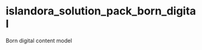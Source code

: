 islandora_solution_pack_born_digital
====================================

Born digital content model
